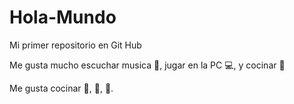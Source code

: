 # Hola-Mundo

Mi primer repositorio en Git Hub

Me gusta mucho escuchar musica :musical_note:, jugar en la PC :computer:, y cocinar :cookie:

Me gusta cocinar :cake:, :cupcake:, :pie:.
